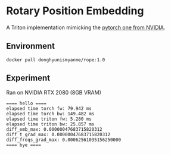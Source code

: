 # Rotary Position Embedding
A Triton implementation mimicking the
[pytorch one from NVIDIA](https://github.com/NVIDIA/TransformerEngine/blob/b8eea8aaa94bb566c3a12384eda064bda8ac4fd7/transformer_engine/pytorch/attention.py#L1170-L1230).


## Environment
```
docker pull donghyunismyanme/rope:1.0
```


## Experiment
Ran on NVIDIA RTX 2080 (8GB VRAM)
```
==== hello ====
elapsed time torch fw: 79.942 ms
elapsed time torch bw: 149.482 ms
elapsed time triton fw: 5.280 ms
elapsed time triton bw: 25.857 ms
diff_emb_max: 0.00000047683715820312
diff_t_grad_max: 0.00000047683715820312
diff_freqs_grad_max: 0.00062561035156250000
==== bye ====
```
